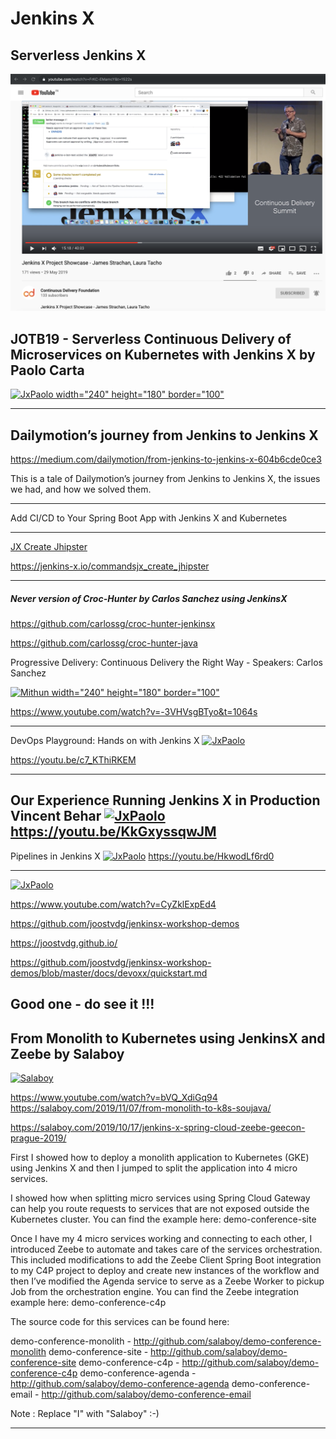 # Jenkins X

## Serverless Jenkins X

[![JxJames width="240" height="180" border="100"](https://github.com/adhulappanavar/learning_resources/raw/master/images/Jenkins%20X%20Project%20Showcase%20-%20James%20Strachan%2C%20Laura%20Tacho.png)](https://www.youtube.com/watch?v=FrKC-EMamcY)


## JOTB19 - Serverless Continuous Delivery of Microservices on Kubernetes with Jenkins X by Paolo Carta

[![JxPaolo width="240" height="180" border="100"](https://img.youtube.com/vi/b6L1u5G7JN0/0.jpg)](https://www.youtube.com/watch?v=b6L1u5G7JN0)

----
## Dailymotion’s journey from Jenkins to Jenkins X
https://medium.com/dailymotion/from-jenkins-to-jenkins-x-604b6cde0ce3

This is a tale of Dailymotion’s journey from Jenkins to Jenkins X, the issues we had, and how we solved them.

----

Add CI/CD to Your Spring Boot App with Jenkins X and Kubernetes
[](https://developer.okta.com/blog/2018/07/11/ci-cd-spring-boot-jenkins-x-kubernetes)


----
[JX Create Jhipster ](https://jenkins-x.io/commandsjx_create_jhipster/)

https://jenkins-x.io/commandsjx_create_jhipster

----

##### Never version of Croc-Hunter by Carlos Sanchez using JenkinsX 
https://github.com/carlossg/croc-hunter-jenkinsx

https://github.com/carlossg/croc-hunter-java

Progressive Delivery: Continuous Delivery the Right Way - Speakers: Carlos Sanchez

[![Mithun width="240" height="180" border="100"](https://i.ytimg.com/vi/-3VHVsgBTyo/hqdefault.jpg?sqp=-oaymwEZCNACELwBSFXyq4qpAwsIARUAAIhCGAFwAQ==\u0026rs=AOn4CLA4WBSZOMUCsKply7i0ujVkqOtZPQ)](https://www.youtube.com/watch?v=3VHVsgBTyo&t=1064s)



https://www.youtube.com/watch?v=-3VHVsgBTyo&t=1064s



----
 DevOps Playground: Hands on with Jenkins X
[![JxPaolo](https://img.youtube.com/vi/c7_KThiRKEM/0.jpg)](https://www.youtube.com/watch?v=c7_KThiRKEM)


https://youtu.be/c7_KThiRKEM


----

Our Experience Running Jenkins X in Production Vincent Behar
[![JxPaolo](https://img.youtube.com/vi/KkGxyssqwJM/0.jpg)](https://www.youtube.com/watch?v=KkGxyssqwJM)
https://youtu.be/KkGxyssqwJM
----

Pipelines in Jenkins X
[![JxPaolo](https://img.youtube.com/vi/HkwodLf6rd0/0.jpg)](https://www.youtube.com/watch?v=HkwodLf6rd0)
https://youtu.be/HkwodLf6rd0


----

[![JxPaolo](https://img.youtube.com/vi/CyZklExpEd4/0.jpg)](https://www.youtube.com/watch?v=CyZklExpEd4)

https://www.youtube.com/watch?v=CyZklExpEd4

https://github.com/joostvdg/jenkinsx-workshop-demos

https://joostvdg.github.io/

https://github.com/joostvdg/jenkinsx-workshop-demos/blob/master/docs/devoxx/quickstart.md

Good one - do see it !!!
----
## From Monolith to Kubernetes using JenkinsX and Zeebe by Salaboy

[![Salaboy](https://img.youtube.com/vi/bVQ_XdiGq94/0.jpg)](https://www.youtube.com/watch?v=bVQ_XdiGq94)


https://www.youtube.com/watch?v=bVQ_XdiGq94
https://salaboy.com/2019/11/07/from-monolith-to-k8s-soujava/


https://salaboy.com/2019/10/17/jenkins-x-spring-cloud-zeebe-geecon-prague-2019/


First I showed how to deploy a monolith application to Kubernetes (GKE) using Jenkins X and then I jumped to split the application into 4 micro services.

I showed how when splitting micro services using Spring Cloud Gateway can help you route requests to services that are not exposed outside the Kubernetes cluster. You can find the example here: demo-conference-site

Once I have my 4 micro services working and connecting to each other, I introduced Zeebe to automate and takes care of the services orchestration. This included modifications to add the Zeebe Client Spring Boot integration to my C4P project to deploy and create new instances of the workflow and then I’ve modified the Agenda service to serve as a Zeebe Worker to pickup Job from the orchestration engine. You can find the Zeebe integration example here: demo-conference-c4p


The source code for this services can be found here:

demo-conference-monolith - http://github.com/salaboy/demo-conference-monolith
demo-conference-site - http://github.com/salaboy/demo-conference-site
demo-conference-c4p - http://github.com/salaboy/demo-conference-c4p
demo-conference-agenda - http://github.com/salaboy/demo-conference-agenda
demo-conference-email - http://github.com/salaboy/demo-conference-email

Note : Replace "I" with "Salaboy" :-)

----